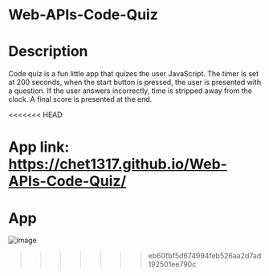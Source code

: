 # Web-APIs-Code-Quiz

# Description
Code quiz is a fun little app that quizes the user JavaScript. The timer is set at 200 seconds, when the start button is pressed, the user is presented with a question. If the user answers incorrectly, time is stripped away from the clock. A final score is presented at the end.

<<<<<<< HEAD
# App link: https://chet1317.github.io/Web-APIs-Code-Quiz/
# App
![image](https://user-images.githubusercontent.com/63617922/89433988-fea69500-d710-11ea-8cf2-4eb26dbef984.png)

>>>>>>> eb60fbf5d674994feb526aa2d7ad192501ee790c
